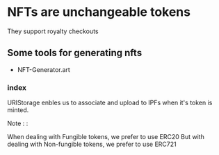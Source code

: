 # NFTs are unchangeable tokens

They support royalty checkouts

## Some tools for generating nfts

- NFT-Generator.art
  
### index

  URIStorage enbles us to associate and upload to IPFs when it's token is minted.

  Note : :
  
  When dealing with Fungible tokens, we prefer to use ERC20
  But with dealing with Non-fungible tokens, we prefer to use ERC721
